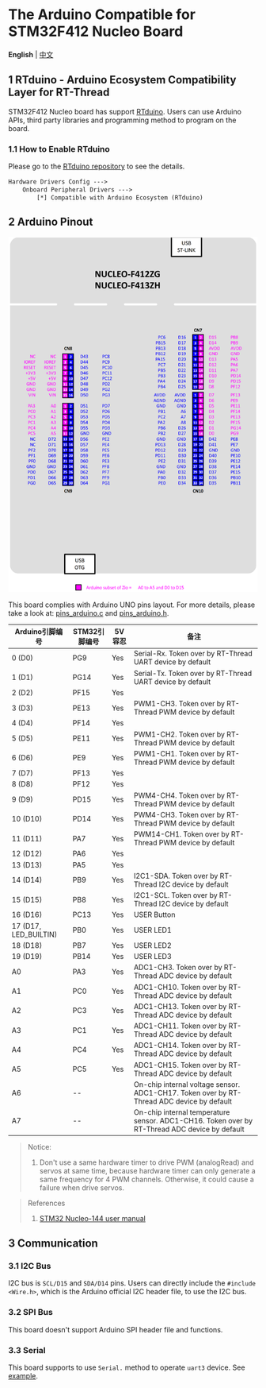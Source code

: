 # The Arduino Compatible for STM32F412 Nucleo Board

**English** | [中文](README_zh.md)

## 1 RTduino - Arduino Ecosystem Compatibility Layer for RT-Thread

STM32F412 Nucleo board has support [RTduino](https://github.com/RTduino/RTduino). Users can use Arduino APIs, third party libraries and programming method to program on the board.

### 1.1 How to Enable RTduino

Please go to the [RTduino repository](https://github.com/RTduino/RTduino) to see the details.

```Kconfig
Hardware Drivers Config --->
    Onboard Peripheral Drivers --->
        [*] Compatible with Arduino Ecosystem (RTduino)
```

## 2 Arduino Pinout

![nucleo-f412-pinout](nucleo-f412-pinout.png)

This board complies with Arduino UNO pins layout. For more details, please take a look at: [pins_arduino.c](pins_arduino.c) and [pins_arduino.h](pins_arduino.h).

| Arduino引脚编号           | STM32引脚编号 | 5V容忍 | 备注                                                                                            |
| --------------------- | --------- | ---- | --------------------------------------------------------------------------------------------- |
| 0 (D0)                | PG9       | Yes  | Serial-Rx. Token over by RT-Thread UART device by default                                     |
| 1 (D1)                | PG14      | Yes  | Serial-Tx. Token over by RT-Thread UART device by default                                     |
| 2 (D2)                | PF15      | Yes  |                                                                                               |
| 3 (D3)                | PE13      | Yes  | PWM1-CH3. Token over by RT-Thread PWM device by default                                       |
| 4 (D4)                | PF14      | Yes  |                                                                                               |
| 5 (D5)                | PE11      | Yes  | PWM1-CH2. Token over by RT-Thread PWM device by default                                       |
| 6 (D6)                | PE9       | Yes  | PWM1-CH1. Token over by RT-Thread PWM device by default                                       |
| 7 (D7)                | PF13      | Yes  |                                                                                               |
| 8 (D8)                | PF12      | Yes  |                                                                                               |
| 9 (D9)                | PD15      | Yes  | PWM4-CH4. Token over by RT-Thread PWM device by default                                       |
| 10 (D10)              | PD14      | Yes  | PWM4-CH3. Token over by RT-Thread PWM device by default                                       |
| 11 (D11)              | PA7       | Yes  | PWM14-CH1. Token over by RT-Thread PWM device by default                                      |
| 12 (D12)              | PA6       | Yes  |                                                                                               |
| 13 (D13)              | PA5       | Yes  |                                                                                               |
| 14 (D14)              | PB9       | Yes  | I2C1-SDA. Token over by RT-Thread I2C device by default                                       |
| 15 (D15)              | PB8       | Yes  | I2C1-SCL. Token over by RT-Thread I2C device by default                                       |
| 16 (D16)              | PC13      | Yes  | USER Button                                                                                   |
| 17 (D17, LED_BUILTIN) | PB0       | Yes  | USER LED1                                                                                     |
| 18 (D18)              | PB7       | Yes  | USER LED2                                                                                     |
| 19 (D19)              | PB14      | Yes  | USER LED3                                                                                     |
| A0                    | PA3       | Yes  | ADC1-CH3. Token over by RT-Thread ADC device by default                                       |
| A1                    | PC0       | Yes  | ADC1-CH10. Token over by RT-Thread ADC device by default                                      |
| A2                    | PC3       | Yes  | ADC1-CH13. Token over by RT-Thread ADC device by default                                      |
| A3                    | PC1       | Yes  | ADC1-CH11. Token over by RT-Thread ADC device by default                                      |
| A4                    | PC4       | Yes  | ADC1-CH14. Token over by RT-Thread ADC device by default                                      |
| A5                    | PC5       | Yes  | ADC1-CH15. Token over by RT-Thread ADC device by default                                      |
| A6                    | --        |      | On-chip internal voltage sensor. ADC1-CH17. Token over by RT-Thread ADC device by default     |
| A7                    | --        |      | On-chip internal temperature sensor. ADC1-CH16. Token over by RT-Thread ADC device by default |

> Notice:
> 
> 1. Don't use a same hardware timer to drive PWM (analogRead) and servos at same time, because hardware timer can only generate a same frequency for 4 PWM channels. Otherwise, it could cause a failure when drive servos.

> References
> 
> 1. [STM32 Nucleo-144 user manual](https://www.st.com/resource/en/user_manual/um1974-stm32-nucleo144-boards-mb1137-stmicroelectronics.pdf)

## 3 Communication

### 3.1 I2C Bus

I2C bus is `SCL/D15` and `SDA/D14` pins. Users can directly include the `#include <Wire.h>`, which is the Arduino official I2C header file, to use the I2C bus.

### 3.2 SPI Bus

This board doesn't support Arduino SPI header file and functions.

### 3.3 Serial

This board supports to use `Serial.` method to operate `uart3` device. See [example](https://github.com/RTduino/RTduino/blob/master/examples/Basic/helloworld.cpp).
